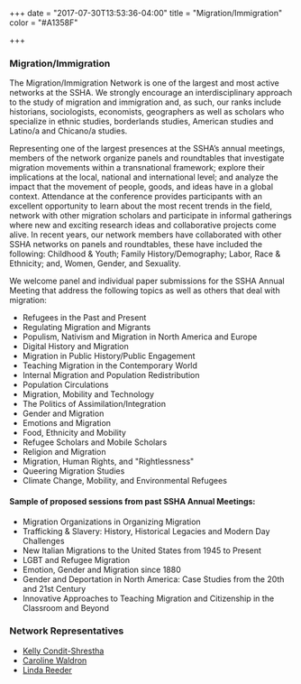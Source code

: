+++
date = "2017-07-30T13:53:36-04:00"
title = "Migration/Immigration"
color = "#A1358F"

+++

### Migration/Immigration  

The Migration/Immigration Network is one of the largest and most active networks at the SSHA. We strongly encourage an interdisciplinary approach to the study of migration and immigration and, as such, our ranks include historians, sociologists, economists, geographers as well as scholars who specialize in ethnic studies, borderlands studies, American studies and Latino/a and Chicano/a studies.  

Representing one of the largest presences at the SSHA’s annual meetings, members of the network organize panels and roundtables that investigate migration movements within a transnational framework; explore their implications at the local, national and international level; and analyze the impact that the movement of people, goods, and ideas have in a global context. Attendance at the conference provides participants with an excellent opportunity to learn about the most recent trends in the field, network with other migration scholars and participate in informal gatherings where new and exciting research ideas and collaborative projects come alive. In recent years, our network members have collaborated with other SSHA networks on panels and roundtables, these have included the following: Childhood & Youth; Family History/Demography; Labor, Race & Ethnicity; and, Women, Gender, and Sexuality.

We welcome panel and individual paper submissions for the SSHA Annual Meeting that address the following topics as well as others that deal with migration:

- Refugees in the Past and Present
- Regulating Migration and Migrants
- Populism, Nativism and Migration in North America and Europe
- Digital History and Migration
- Migration in Public History/Public Engagement
- Teaching Migration in the Contemporary World
- Internal Migration and Population Redistribution
- Population Circulations
- Migration, Mobility and Technology
- The Politics of Assimilation/Integration
- Gender and Migration
- Emotions and Migration
- Food, Ethnicity and Mobility
- Refugee Scholars and Mobile Scholars
- Religion and Migration
- Migration, Human Rights, and "Rightlessness"
- Queering Migration Studies
- Climate Change, Mobility, and Environmental Refugees


#### Sample of proposed sessions from past SSHA Annual Meetings:

- Migration Organizations in Organizing Migration
- Trafficking & Slavery: History, Historical Legacies and Modern Day Challenges
- New Italian Migrations to the United States from 1945 to Present
- LGBT and Refugee Migration
- Emotion, Gender and Migration since 1880
- Gender and Deportation in North America: Case Studies from the 20th and 21st Century
- Innovative Approaches to Teaching Migration and Citizenship in the Classroom and Beyond

### Network Representatives

- [Kelly Condit-Shrestha](mailto:cond0092@umn.edu)
- [Caroline Waldron](mailto:cwaldron2@udayton.edu)
- [Linda Reeder](mailto:reederls@missouri.edu)
